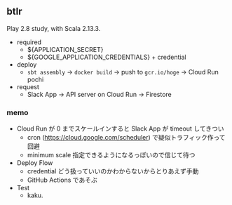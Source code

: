 ## btlr
Play 2.8 study, with Scala 2.13.3.

- required
    - ${APPLICATION_SECRET}
    - ${GOOGLE_APPLICATION_CREDENTIALS} + credential
- deploy
    - `sbt assembly` -> `docker build` -> push to `gcr.io/hoge`  -> Cloud Run pochi
- request
    - Slack App -> API server on Cloud Run -> Firestore 

### memo
- Cloud Run が 0 までスケールインすると Slack App が timeout してきつい
    - cron (https://cloud.google.com/scheduler) で疑似トラフィック作って回避
    - minimum scale 指定できるようになるっぽいので信じて待つ
- Deploy Flow
    - credential どう扱っていいのかわからないからとりあえず手動
    - GitHub Actions であそぶ
- Test
    - kaku.
